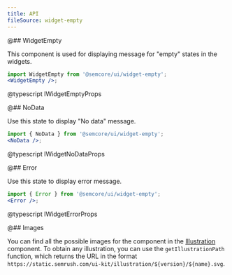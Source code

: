 ```yaml
---
title: API
fileSource: widget-empty
---
```


@## WidgetEmpty

This component is used for displaying message for "empty" states in the widgets.

```jsx
import WidgetEmpty from '@semcore/ui/widget-empty';
<WidgetEmpty />;
```

@typescript IWidgetEmptyProps

@## NoData

Use this state to display "No data" message.

```jsx
import { NoData } from '@semcore/ui/widget-empty';
<NoData />;
```

@typescript IWidgetNoDataProps

@## Error

Use this state to display error message.

```jsx
import { Error } from '@semcore/ui/widget-empty';
<Error />;
```

@typescript IWidgetErrorProps

@## Images

You can find all the possible images for the component in the [Illustration](/style/illustration/illustration-api/#getillustrationpath) component. To obtain any illustration, you can use the `getIllustrationPath` function, which returns the URL in the format `https://static.semrush.com/ui-kit/illustration/${version}/${name}.svg`.
